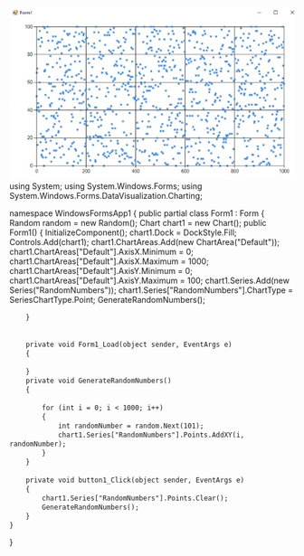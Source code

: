![screenshot](1.jpg)
using System;
using System.Windows.Forms;
using System.Windows.Forms.DataVisualization.Charting;

namespace WindowsFormsApp1
{
    public partial class Form1 : Form
    {
        Random random = new Random();
        Chart chart1 = new Chart();
        public Form1()
        {
            InitializeComponent();
            chart1.Dock = DockStyle.Fill;
            Controls.Add(chart1);
            chart1.ChartAreas.Add(new ChartArea("Default"));
            chart1.ChartAreas["Default"].AxisX.Minimum = 0;
            chart1.ChartAreas["Default"].AxisX.Maximum = 1000;
            chart1.ChartAreas["Default"].AxisY.Minimum = 0;
            chart1.ChartAreas["Default"].AxisY.Maximum = 100;
            chart1.Series.Add(new Series("RandomNumbers"));
            chart1.Series["RandomNumbers"].ChartType = SeriesChartType.Point;
            GenerateRandomNumbers();

        }


        private void Form1_Load(object sender, EventArgs e)
        {

        }
        private void GenerateRandomNumbers()
        {
            
            for (int i = 0; i < 1000; i++)
            {
                int randomNumber = random.Next(101);
                chart1.Series["RandomNumbers"].Points.AddXY(i, randomNumber);
            }
        }

        private void button1_Click(object sender, EventArgs e)
        {
            chart1.Series["RandomNumbers"].Points.Clear();
            GenerateRandomNumbers();
        }
    }
}
